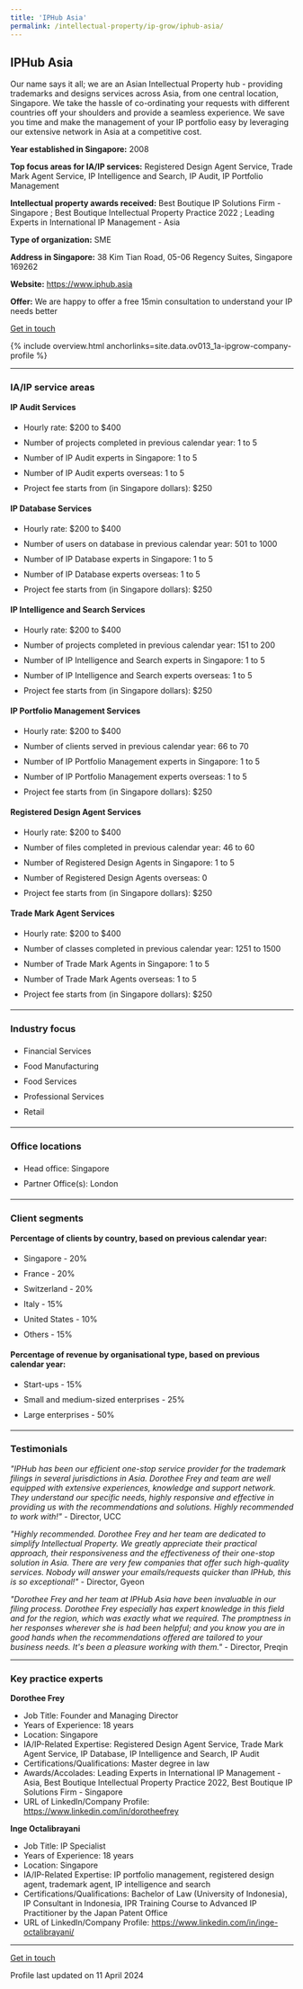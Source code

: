 ```yaml
---
title: 'IPHub Asia'
permalink: /intellectual-property/ip-grow/iphub-asia/
---
```


## IPHub Asia

Our name says it all; we are an Asian Intellectual Property hub - providing trademarks and designs services across Asia, from one central location, Singapore. We take the hassle of co-ordinating your requests with different countries off your shoulders and provide a seamless experience. We save you time and make the management of your IP portfolio easy by leveraging our extensive network in Asia at a competitive cost.

<b>Year established in Singapore:</b> 2008

<b>Top focus areas for IA/IP services:</b> Registered Design Agent Service, Trade Mark Agent Service, IP Intelligence and Search, IP Audit, IP Portfolio Management

<b>Intellectual property awards received:</b> Best Boutique IP Solutions Firm - Singapore ; Best Boutique Intellectual Property Practice 2022 ; Leading Experts in International IP Management - Asia

<b>Type of organization:</b> SME

<b>Address in Singapore:</b> 38 Kim Tian Road, 05-06 Regency Suites, Singapore 169262

<b>Website:</b> <a href='https://www.iphub.asia'>https://www.iphub.asia</a>

<b>Offer:</b> We are happy to offer a free 15min consultation to understand your IP needs better

<a class='btn' href='https://form.gov.sg/646ea7da8b572f00120b3fdf' target='_blank' rel='noopener'>Get in touch</a>

{% include overview.html anchorlinks=site.data.ov013_1a-ipgrow-company-profile %}

---
<a name='ip-related-service-areas'></a>
### IA/IP service areas

**IP Audit Services**

<ul>
<li style='line-height: 27px; margin: 0px 0px !important'>Hourly rate:  $200 to $400</li>
<li style='line-height: 27px; margin: 0px 0px !important'>Number of projects completed in previous calendar year: 1 to 5</li>
<li style='line-height: 27px; margin: 0px 0px !important'>Number of IP Audit experts in Singapore: 1 to 5</li>
<li style='line-height: 27px; margin: 0px 0px !important'>Number of IP Audit experts overseas: 1 to 5</li>
<li style='line-height: 27px; margin: 0px 0px !important'>Project fee starts from (in Singapore dollars):  $250</li>
</ul>

**IP Database Services**

<ul>
<li style='line-height: 27px; margin: 0px 0px !important'>Hourly rate:  $200 to $400</li>
<li style='line-height: 27px; margin: 0px 0px !important'>Number of users on database in previous calendar year: 501 to 1000</li>
<li style='line-height: 27px; margin: 0px 0px !important'>Number of IP Database experts in Singapore: 1 to 5</li>
<li style='line-height: 27px; margin: 0px 0px !important'>Number of IP Database experts overseas: 1 to 5</li>
<li style='line-height: 27px; margin: 0px 0px !important'>Project fee starts from (in Singapore dollars):  $250</li>
</ul>

**IP Intelligence and Search Services**

<ul>
<li style='line-height: 27px; margin: 0px 0px !important'>Hourly rate:  $200 to $400</li>
<li style='line-height: 27px; margin: 0px 0px !important'>Number of projects completed in previous calendar year: 151 to 200</li>
<li style='line-height: 27px; margin: 0px 0px !important'>Number of IP Intelligence and Search experts in Singapore: 1 to 5</li>
<li style='line-height: 27px; margin: 0px 0px !important'>Number of IP Intelligence and Search experts overseas: 1 to 5</li>
<li style='line-height: 27px; margin: 0px 0px !important'>Project fee starts from (in Singapore dollars):  $250</li>
</ul>

**IP Portfolio Management Services**

<ul>
<li style='line-height: 27px; margin: 0px 0px !important'>Hourly rate:  $200 to $400</li>
<li style='line-height: 27px; margin: 0px 0px !important'>Number of clients served in previous calendar year: 66 to 70</li>
<li style='line-height: 27px; margin: 0px 0px !important'>Number of IP Portfolio Management experts in Singapore: 1 to 5</li>
<li style='line-height: 27px; margin: 0px 0px !important'>Number of IP Portfolio Management experts overseas: 1 to 5</li>
<li style='line-height: 27px; margin: 0px 0px !important'>Project fee starts from (in Singapore dollars):  $250</li>
</ul>

**Registered Design Agent Services**

<ul>
<li style='line-height: 27px; margin: 0px 0px !important'>Hourly rate: $200 to $400</li>
<li style='line-height: 27px; margin: 0px 0px !important'>Number of files completed in previous calendar year: 46 to 60</li>
<li style='line-height: 27px; margin: 0px 0px !important'>Number of Registered Design Agents in Singapore: 1 to 5</li>
<li style='line-height: 27px; margin: 0px 0px !important'>Number of Registered Design Agents overseas: 0</li>
<li style='line-height: 27px; margin: 0px 0px !important'>Project fee starts from (in Singapore dollars): $250</li>
</ul>

**Trade Mark Agent Services**

<ul>
<li style='line-height: 27px; margin: 0px 0px !important'>Hourly rate:  $200 to $400</li>
<li style='line-height: 27px; margin: 0px 0px !important'>Number of classes completed in previous calendar year: 1251 to 1500</li>
<li style='line-height: 27px; margin: 0px 0px !important'>Number of Trade Mark Agents in Singapore: 1 to 5</li>
<li style='line-height: 27px; margin: 0px 0px !important'>Number of Trade Mark Agents overseas: 1 to 5</li>
<li style='line-height: 27px; margin: 0px 0px !important'>Project fee starts from (in Singapore dollars):  $250</li>
</ul>

---
<a name='industry-focus'></a>
### Industry focus

<ul><li style='line-height: 27px; margin: 0px 0px !important'> Financial Services</li><li style='line-height: 27px; margin: 0px 0px !important'>Food Manufacturing</li><li style='line-height: 27px; margin: 0px 0px !important'>Food Services</li><li style='line-height: 27px; margin: 0px 0px !important'>Professional Services</li><li style='line-height: 27px; margin: 0px 0px !important'>Retail</li></ul>

---
<a name='office-locations'></a>
### Office locations

<ul><li style='line-height: 27px; margin: 0px 0px !important'> Head office: Singapore </li><li style='line-height: 27px; margin: 0px 0px !important'>Partner Office(s): London</li></ul>

---
<a name='client-segments'></a>
### Client segments

**Percentage of clients by country, based on previous calendar year:**

<ul><li style='line-height: 27px; margin: 0px 0px !important'> Singapore - 20%</li><li style='line-height: 27px; margin: 0px 0px !important'>France - 20%	</li><li style='line-height: 27px; margin: 0px 0px !important'>Switzerland - 20%</li><li style='line-height: 27px; margin: 0px 0px !important'>Italy - 15%</li><li style='line-height: 27px; margin: 0px 0px !important'>United States - 10%	</li><li style='line-height: 27px; margin: 0px 0px !important'>Others - 15%</li></ul>

**Percentage of revenue by organisational type, based on previous calendar year:**

<ul><li style='line-height: 27px; margin: 0px 0px !important'> Start-ups - 15%</li><li style='line-height: 27px; margin: 0px 0px !important'>Small and medium-sized enterprises - 25%</li><li style='line-height: 27px; margin: 0px 0px !important'>Large enterprises - 50%</li></ul>

---
<a name='testimonials'></a>
### Testimonials

*"IPHub has been our efficient one-stop service provider for the trademark filings in several jurisdictions in Asia. Dorothee Frey and team are well equipped with extensive experiences, knowledge and support network. They understand our specific needs, highly responsive and effective in providing us with the recommendations and solutions. Highly recommended to work with!"* - Director, UCC

*"Highly recommended. Dorothee Frey and her team are dedicated to simplify Intellectual Property. We greatly appreciate their practical approach, their responsiveness and the effectiveness of their one-stop solution in Asia. There are very few companies that offer such high-quality services. Nobody will answer your emails/requests quicker than IPHub, this is so exceptional!"* - Director, Gyeon

*"Dorothee Frey and her team at IPHub Asia have been invaluable in our filing process. Dorothee Frey especially has expert knowledge in this field and for the region, which was exactly what we required. The promptness in her responses wherever she is had been helpful; and you know you are in good hands when the recommendations offered are tailored to your business needs. It's been a pleasure working with them."* - Director, Preqin



---
<a name='key-practice-experts'></a>
### Key practice experts

**Dorothee Frey**

- Job Title: Founder and Managing Director
- Years of Experience: 18 years
- Location: Singapore
- IA/IP-Related Expertise: Registered Design Agent Service, Trade Mark Agent Service, IP Database, IP Intelligence and Search, IP Audit
- Certifications/Qualifications: Master degree in law
- Awards/Accolades: Leading Experts in International IP Management - Asia, Best Boutique Intellectual Property Practice 2022, Best Boutique IP Solutions Firm - Singapore
- URL of LinkedIn/Company Profile: <a href="https:// www.linkedin.com/in/dorotheefrey" target="_blank" rel="noopener">https://www.linkedin.com/in/dorotheefrey</a>

**Inge Octalibrayani**

- Job Title: IP Specialist
- Years of Experience: 18 years
- Location: Singapore
- IA/IP-Related Expertise: IP portfolio management, registered design agent, trademark agent, IP intelligence and search
- Certifications/Qualifications: Bachelor of Law (University of Indonesia), IP Consultant in Indonesia, IPR Training Course to Advanced IP Practitioner by the Japan Patent Office
- URL of LinkedIn/Company Profile: <a href="https://www.linkedin.com/in/inge-octalibrayani/" target="_blank" rel="noopener">https://www.linkedin.com/in/inge-octalibrayani/</a>

---
<p>
<a class='btn' href='https://form.gov.sg/646ea7da8b572f00120b3fdf' target='_blank' rel='noopener'>Get in touch</a>
</p>
Profile last updated on 11 April 2024
